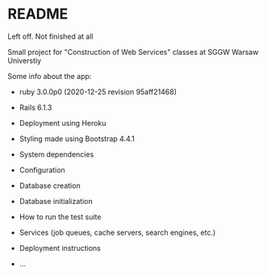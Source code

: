 # README

Left off. Not finished at all

Small project for "Construction of Web Services" classes at SGGW Warsaw Universtiy

Some info about the app:

* ruby 3.0.0p0 (2020-12-25 revision 95aff21468)
* Rails 6.1.3
* Deployment using Heroku
* Styling made using Bootstrap 4.4.1

* System dependencies

* Configuration

* Database creation

* Database initialization

* How to run the test suite

* Services (job queues, cache servers, search engines, etc.)

* Deployment instructions

* ...

